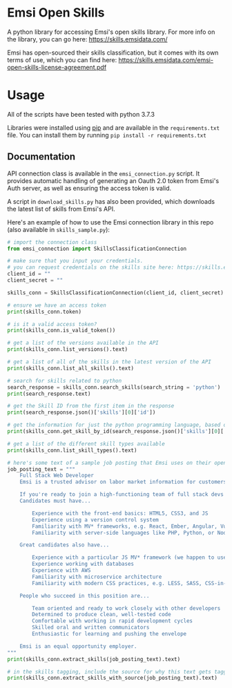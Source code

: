 # Emsi Open Skills
A python library for accessing Emsi's open skills library. For more info on the library, you can go here: https://skills.emsidata.com/

Emsi has open-sourced their skills classification, but it comes with its own terms of use, which you can find here: https://skills.emsidata.com/emsi-open-skills-license-agreement.pdf

# Usage
All of the scripts have been tested with python 3.7.3

Libraries were installed using [pip](https://pypi.org/project/pip/) and are available in the `requirements.txt` file. You can install them by running `pip install -r requirements.txt`

## Documentation
API connection class is available in the `emsi_connection.py` script. It provides automatic handling of generating an Oauth 2.0 token from Emsi's Auth server, as well as ensuring the access token is valid.

A script in `download_skills.py` has also been provided, which downloads the latest list of skills from Emsi's API.

Here's an example of how to use the Emsi connection library in this repo (also available in `skills_sample.py`):
```python
# import the connection class
from emsi_connection import SkillsClassificationConnection

# make sure that you input your credentials.
# you can request credentials on the skills site here: https://skills.emsidata.com/access
client_id = ""
client_secret = ""

skills_conn = SkillsClassificationConnection(client_id, client_secret)

# ensure we have an access token
print(skills_conn.token)

# is it a valid access token?
print(skills_conn.is_valid_token())

# get a list of the versions available in the API
print(skills_conn.list_versions().text)

# get a list of all of the skills in the latest version of the API
print(skills_conn.list_all_skills().text)

# search for skills related to python
search_response = skills_conn.search_skills(search_string = 'python')
print(search_response.text)

# get the Skill ID from the first item in the response
print(search_response.json()['skills'][0]['id'])

# get the information for just the python programming language, based on its ID
print(skills_conn.get_skill_by_id(search_response.json()['skills'][0]['id']).text)

# get a list of the different skill types available
print(skills_conn.list_skill_types().text)

# here's some text of a sample job posting that Emsi uses on their open skills site
job_posting_text = """
    Full Stack Web Developer
    Emsi is a trusted advisor on labor market information for customers across a wide array of markets. We build SaaS products that combine many different kinds of workforce data to accurately inform our clients' decisions about college course offerings, hiring, site selection, economic development, and much more. We need an experienced developer to join us in producing premier software tools for understanding labor market data.

    If you're ready to join a high-functioning team of full stack devs working closely with product managers, data engineers, and designers to create interfaces and visualizations that make nuanced data intelligible, we'd love to hear from you.
    Candidates must have...

        Experience with the front-end basics: HTML5, CSS3, and JS
        Experience using a version control system
        Familiarity with MV* frameworks, e.g. React, Ember, Angular, Vue
        Familiarity with server-side languages like PHP, Python, or Node

    Great candidates also have...

        Experience with a particular JS MV* framework (we happen to use React)
        Experience working with databases
        Experience with AWS
        Familiarity with microservice architecture
        Familiarity with modern CSS practices, e.g. LESS, SASS, CSS-in-JS

    People who succeed in this position are...

        Team oriented and ready to work closely with other developers
        Determined to produce clean, well-tested code
        Comfortable with working in rapid development cycles
        Skilled oral and written communicators
        Enthusiastic for learning and pushing the envelope

    Emsi is an equal opportunity employer.
"""
print(skills_conn.extract_skills(job_posting_text).text)

# in the skills tagging, include the source for why this text gets tagged
print(skills_conn.extract_skills_with_source(job_posting_text).text)
```
